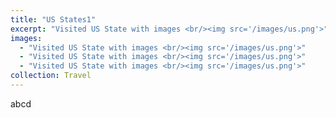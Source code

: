 ```yaml
---
title: "US States1"
excerpt: "Visited US State with images <br/><img src='/images/us.png'>"
images:
  - "Visited US State with images <br/><img src='/images/us.png'>"
  - "Visited US State with images <br/><img src='/images/us.png'>"
  - "Visited US State with images <br/><img src='/images/us.png'>"
collection: Travel
---
```

abcd
